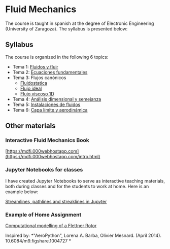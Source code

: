 # Fluid Mechanics 

The course is taught in spanish at the degree of Electronic Engineering (University of Zaragoza). The syllabus is presented below:

## Syllabus

The course is organized in the following 6 topics:

- Tema 1: [Fluidos y fluir](https://github.com/navasmontilla/site/blob/master/teaching/1.Fluidos_fluir.pdf) 
- Tema 2: [Ecuaciones fundamentales](https://github.com/navasmontilla/site/blob/master/teaching/2.Ecuaciones_fundamentales.pdf)
- Tema 3: Flujos canónicos
    - [Fluidostatica](https://github.com/navasmontilla/site/blob/master/teaching/3.Flujos_canonicos_I.pdf)
    - [Flujo ideal](https://github.com/navasmontilla/site/blob/master/teaching/3.Flujos_canonicos_II.pdf)
    - [Flujo viscoso 1D](https://github.com/navasmontilla/site/blob/master/teaching/3.Flujos_canonicos_III.pdf) 
- Tema 4: [Análisis dimensional y semejanza](https://github.com/navasmontilla/site/blob/master/teaching/4.Analisis_dimensional.pdf) 
- Tema 5: [Instalaciones de fluidos](https://github.com/navasmontilla/site/blob/master/teaching/5.Instalaciones_II.pdf) 
- Tema 6: [Capa límite y aerodinámica](https://github.com/navasmontilla/site/blob/master/teaching/6.AeroCL.pdf) 

## Other materials

### Interactive Fluid Mechanics Book

[https://mdfi.000webhostapp.com](https://mdfi.000webhostapp.com/intro.html)

### Jupyter Notebooks for classes
I have created Jupyter Notebooks to serve as interactive teaching materials, both during classes and for the students to work at home. Here is an example below:

[Streamlines, pathlines and streaklines in Jupyter](https://nbviewer.org/github/navasmontilla/site/blob/master/teaching/C12_lin.ipynb)

### Example of Home Assignment


[Computational modelling of a Flettner Rotor](https://nbviewer.org/github/navasmontilla/site/blob/master/teaching/enunciadoTrabajoMF2324.ipynb)

Inspired by: *"AeroPython", Lorena A. Barba, Olivier Mesnard. (April 2014). 10.6084/m9.figshare.1004727 *